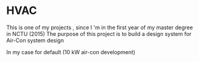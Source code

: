 # HVAC

This is one of my projects , since I 'm  in the first year of my master degree in NCTU (2015)
The purpose of this project is to build a design system for Air-Con system design

In my case for default (10 kW air-con development)

